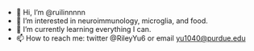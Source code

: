 - 👋 Hi, I’m @ruilinnnnn
- 👀 I’m interested in neuroimmunology, microglia, and food.
- 🌱 I’m currently learning everything I can.
- 📫 How to reach me: twitter @RileyYu6 or email yu1040@purdue.edu

<!---
ruilinnnnn/ruilinnnnn is a ✨ special ✨ repository because its `README.md` (this file) appears on your GitHub profile.
You can click the Preview link to take a look at your changes.
--->
